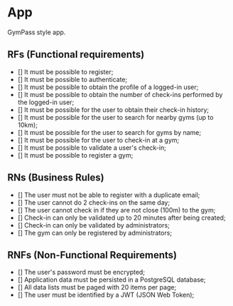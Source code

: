 # App

GymPass style app.

## RFs (Functional requirements)

- [] It must be possible to register;
- [] It must be possible to authenticate;
- [] It must be possible to obtain the profile of a logged-in user;
- [] It must be possible to obtain the number of check-ins performed by the logged-in user;
- [] It must be possible for the user to obtain their check-in history;
- [] It must be possible for the user to search for nearby gyms (up to 10km);
- [] It must be possible for the user to search for gyms by name;
- [] It must be possible for the user to check-in at a gym;
- [] It must be possible to validate a user's check-in;
- [] It must be possible to register a gym;

## RNs (Business Rules)

- [] The user must not be able to register with a duplicate email;
- [] The user cannot do 2 check-ins on the same day;
- [] The user cannot check in if they are not close (100m) to the gym;
- [] Check-in can only be validated up to 20 minutes after being created;
- [] Check-in can only be validated by administrators;
- [] The gym can only be registered by administrators;

## RNFs (Non-Functional Requirements)

- [] The user's password must be encrypted;
- [] Application data must be persisted in a PostgreSQL database;
- [] All data lists must be paged with 20 items per page;
- [] The user must be identified by a JWT (JSON Web Token);

